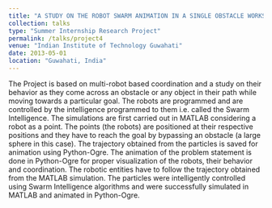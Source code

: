```yaml
---
title: "A STUDY ON THE ROBOT SWARM ANIMATION IN A SINGLE OBSTACLE WORKSPACE"
collection: talks
type: "Summer Internship Research Project"
permalink: /talks/project4
venue: "Indian Institute of Technology Guwahati"
date: 2013-05-01
location: "Guwahati, India"
---
```

The Project is based on multi-robot based coordination and a study on their behavior as they come across an obstacle or any object in their path while moving towards a particular goal. The robots are programmed and are controlled by the intelligence programmed to them i.e. called the Swarm Intelligence.
The simulations are first carried out in MATLAB considering a robot as a point. The points (the robots) are positioned at their respective positions and they have to reach the goal by bypassing an obstacle (a large sphere in this case). The trajectory obtained from the particles is saved for animation using Python-Ogre. The animation of the problem statement is done in Python-Ogre for proper visualization of the robots, their behavior and coordination. The robotic entities have to follow the trajectory obtained from the MATLAB simulation. The particles were intelligently controlled using Swarm Intelligence algorithms and were successfully simulated in MATLAB and animated in Python-Ogre.
